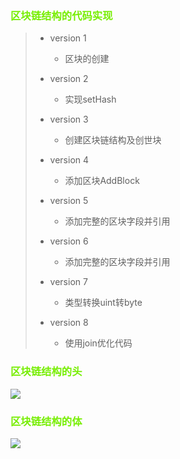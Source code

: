 ### <font color="76EE00">区块链结构的代码实现</font>

> - version 1
>
>   - 区块的创建
>
> - version 2
>
>   - 实现setHash
>
> - version 3
>
>   - 创建区块链结构及创世块
>
> - version 4
>
>   - 添加区块AddBlock
>
> - version 5
>
>   - 添加完整的区块字段并引用
>
> - version 6
>
>   - 添加完整的区块字段并引用
>
> - version 7
>
>   - 类型转换uint转byte
>
> - version 8
>
>   - 使用join优化代码
>

### <font color="76EE00">区块链结构的头</font>

![](https://github.com/AlexBruceLu/BlockChain/wiki/blockhead.png)

### <font color="76EE00">区块链结构的体</font>

![](https://github.com/AlexBruceLu/BlockChain/wiki/blockBody.png)